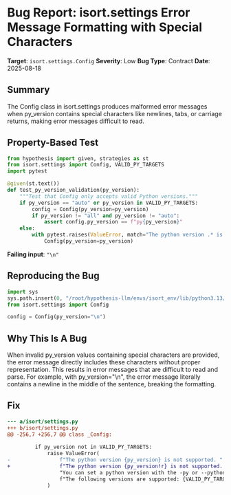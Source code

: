 # Bug Report: isort.settings Error Message Formatting with Special Characters

**Target**: `isort.settings.Config`
**Severity**: Low
**Bug Type**: Contract
**Date**: 2025-08-18

## Summary

The Config class in isort.settings produces malformed error messages when py_version contains special characters like newlines, tabs, or carriage returns, making error messages difficult to read.

## Property-Based Test

```python
from hypothesis import given, strategies as st
from isort.settings import Config, VALID_PY_TARGETS
import pytest

@given(st.text())
def test_py_version_validation(py_version):
    """Test that Config only accepts valid Python versions."""
    if py_version == "auto" or py_version in VALID_PY_TARGETS:
        config = Config(py_version=py_version)
        if py_version != "all" and py_version != "auto":
            assert config.py_version == f"py{py_version}"
    else:
        with pytest.raises(ValueError, match="The python version .* is not supported"):
            Config(py_version=py_version)
```

**Failing input**: `"\n"`

## Reproducing the Bug

```python
import sys
sys.path.insert(0, "/root/hypothesis-llm/envs/isort_env/lib/python3.13/site-packages")
from isort.settings import Config

config = Config(py_version="\n")
```

## Why This Is A Bug

When invalid py_version values containing special characters are provided, the error message directly includes these characters without proper representation. This results in error messages that are difficult to read and parse. For example, with py_version="\n", the error message literally contains a newline in the middle of the sentence, breaking the formatting.

## Fix

```diff
--- a/isort/settings.py
+++ b/isort/settings.py
@@ -256,7 +256,7 @@ class _Config:
 
         if py_version not in VALID_PY_TARGETS:
             raise ValueError(
-                f"The python version {py_version} is not supported. "
+                f"The python version {py_version!r} is not supported. "
                 "You can set a python version with the -py or --python-version flag. "
                 f"The following versions are supported: {VALID_PY_TARGETS}"
             )
```